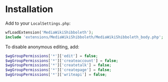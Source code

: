 # Installation
Add to your `LocalSettings.php`:

```php
wfLoadExtension('MediaWikiShibboleth');
include 'extensions/MediaWikiShibboleth/MediaWikiShibboleth_body.php';
```

To disable anonymous editing, add:

```php
$wgGroupPermissions['*']['edit'] = false;
$wgGroupPermissions['*']['createaccount'] = false;
$wgGroupPermissions['*']['createtalk'] = false;
$wgGroupPermissions['*']['createpage'] = false;
$wgGroupPermissions['*']['writeapi'] = false;
```
